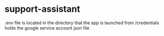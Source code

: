 # support-assistant



.env file is located in the directory that the app is launched from
/credentials holds the google service account json file